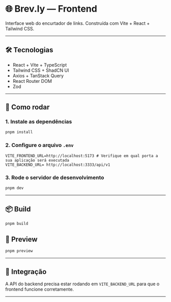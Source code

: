 # 🌐 Brev.ly — Frontend

Interface web do encurtador de links. Construída com Vite + React + Tailwind CSS.

---

## 🛠️ Tecnologias

- React + Vite + TypeScript
- Tailwind CSS + ShadCN UI
- Axios + TanStack Query
- React Router DOM
- Zod

---

## 🔧 Como rodar

### 1. Instale as dependências

```bash
pnpm install
```

### 2. Configure o arquivo `.env`

```env
VITE_FRONTEND_URL=http://localhost:5173 # Verifique em qual porta a sua aplicação será executada
VITE_BACKEND_URL= http://localhost:3333/api/v1
```

### 3. Rode o servidor de desenvolvimento

```bash
pnpm dev
```

---

## 📦 Build

```bash
pnpm build
```

## 🚀 Preview

```bash
pnpm preview
```

---

## 🔗 Integração

A API do backend precisa estar rodando em `VITE_BACKEND_URL` para que o frontend funcione corretamente.

---
